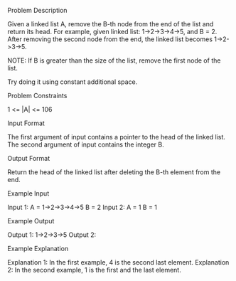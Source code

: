 Problem Description

Given a linked list A, remove the B-th node from the end of the list and return its head.
For example, given linked list: 1->2->3->4->5, and B = 2.
After removing the second node from the end, the linked list becomes 1->2->3->5.

NOTE: If B is greater than the size of the list, remove the first node of the list.

Try doing it using constant additional space.

Problem Constraints

1 <= |A| <= 106

Input Format

The first argument of input contains a pointer to the head of the linked list. The second argument of input contains the integer B.

Output Format

Return the head of the linked list after deleting the B-th element from the end.

Example Input

Input 1:
A = 1->2->3->4->5
B = 2
Input 2:
A = 1
B = 1

Example Output

Output 1:
1->2->3->5
Output 2:

Example Explanation

Explanation 1:
In the first example, 4 is the second last element.
Explanation 2:
In the second example, 1 is the first and the last element.
